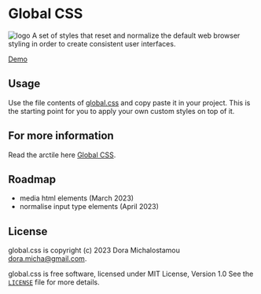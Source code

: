 # Global CSS

![logo](https://dora.michalostamou.me/logo.svg)
A set of styles that reset and normalize the default web browser styling in order to create consistent user interfaces.

[Demo](https://global-css.vercel.app)

## Usage

Use the file contents of [global.css](https://github.com/dora-micha/global-css/blob/main/global.css) and copy paste it in your project. 
This is the starting point for you to apply your own custom styles on top of it.


## For more information

Read the arctile here [Global CSS](https://dora.michalostamou.me/articles/global-css).


## Roadmap

 - media html elements (March 2023)
 - normalise input type elements (April 2023)

## License

global.css is copyright (c) 2023 Dora Michalostamou <dora.micha@gmail.com>.

global.css is free software, licensed under MIT License, Version 1.0
See the [`LICENSE`](LICENSE) file for more details.